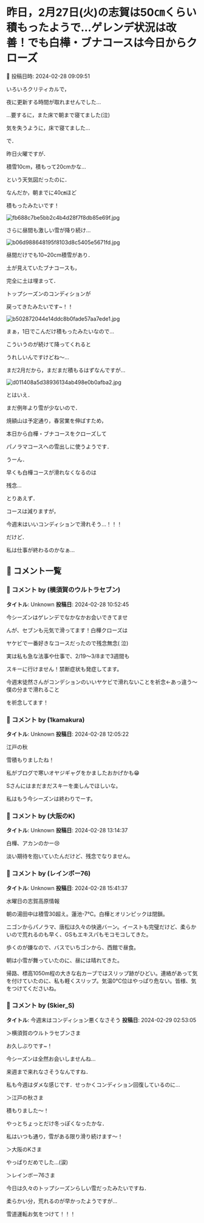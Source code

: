 # 昨日，2月27日(火)の志賀は50㎝くらい積もったようで…ゲレンデ状況は改善！でも白樺・ブナコースは今日からクローズ

📅 投稿日時: 2024-02-28 09:09:51

いろいろクリティカルで，


夜に更新する時間が取れませんでした…





…要するに，また床で朝まで寝てました(泣)


気を失うように，床で寝てました…





で．


昨日火曜ですが．


積雪10cm，積もって20cmかな…


という天気図だったのに．





なんだか，朝までに40㎝ほど


積もったみたいです！




![fb688c7be5bb2c4b4d28f7f8db85e69f.jpg](images/fb688c7be5bb2c4b4d28f7f8db85e69f.jpg)







さらに昼間も激しい雪が降り続け…




![b06d988648195f8103d8c5405e5671fd.jpg](images/b06d988648195f8103d8c5405e5671fd.jpg)







昼間だけでも10~20cm積雪があり．


土が見えていたブナコースも，


完全に土は埋まって．


トップシーズンのコンディションが


戻ってきたみたいです~！！




![b502872044e14ddc8b0fade57aa7ede1.jpg](images/b502872044e14ddc8b0fade57aa7ede1.jpg)







まぁ，1日でこんだけ積もったみたいなので…


こういうのが続けて降ってくれると


うれしいんですけどね～…


まだ2月だから，まだまだ積もるはずなんですが…




![d011408a5d38936134ab498e0b0afba2.jpg](images/d011408a5d38936134ab498e0b0afba2.jpg)







とはいえ．


まだ例年より雪が少ないので．


焼額山は予定通り，春営業を伸ばすため，


本日から白樺・ブナコースをクローズして


パノラマコースへの雪出しに使うようです．





うーん．


早くも白樺コースが滑れなくなるのは


残念…





とりあえず．


コースは減りますが，


今週末はいいコンディションで滑れそう…！！！





だけど．


私は仕事が終わるのかなぁ…

## 💬 コメント一覧

### 💬 コメント by (横須賀のウルトラセブン)
**タイトル**: Unknown
**投稿日**: 2024-02-28 10:52:45

今シーズンはゲレンデでなかなかお会いできてませ

んが、セブンも元気で滑ってます！白樺クローズは

ヤケビで一番好きなコースだったので残念無念( 泣)

実は私も急な法事や仕事で、2/19～3/8まで3週間も

スキーに行けません！禁断症状も発症してます。

今週末徒然さんがコンデションのいいヤケビで滑れないことを祈念←あっ違う～僕の分まで滑れること

を祈念してます！

### 💬 コメント by (1kamakura)
**タイトル**: Unknown
**投稿日**: 2024-02-28 12:05:22

江戸の秋



雪積もりましたね！

私がブログで寒いオヤジギャグをかましたおかげかも😁



Sさんにはまだまだスキーを楽しんでほしいな。

私はもう今シーズンは終わりでーす。

### 💬 コメント by (大阪のK)
**タイトル**: Unknown
**投稿日**: 2024-02-28 13:14:37

白樺、アカンのかー😢

淡い期待を抱いていたんだけど、残念でなりません。

### 💬 コメント by (レインボー76)
**タイトル**: Unknown
**投稿日**: 2024-02-28 15:41:37

水曜日の志賀高原情報

朝の湯田中は積雪30超え。蓮池-7℃。白樺とオリンピックは閉鎖。

ニゴンからパノラマ、唐松は久々の快適バーン。イーストも完璧だけど、柔らかいので荒れるのも早く、GSもエキスパもモコモコしてきた。

歩くのが嫌なので、バスでいちゴンから、西館で昼食。

朝は小雪が舞っていたのに、昼には晴れてきた。

帰路、標高1050m程の大きな右カーブではスリップ跡がひどい。連絡があって気を付けていたのに、私も軽くスリップ。気温0℃位はやっぱり危ない。皆様、気をつけてくださいね。

### 💬 コメント by (Skier_S)
**タイトル**: 今週末はコンディション悪くなさそう
**投稿日**: 2024-02-29 02:53:05

＞横須賀のウルトラセブンさま

お久しぶりです~！

今シーズンは全然お会いしませんね…

来週まで来れなさそうなんですね．

私も今週はダメな感じです．せっかくコンディション回復しているのに…



＞江戸の秋さま

積もりました～！

やっとちょっとだけ冬っぽくなったかな．

私はいつも通り，雪がある限り滑り続けます～！



＞大阪のKさま

やっぱりだめでした…(涙)



＞レインボー76さま

今日は久々のトップシーズンらしい雪だったみたいですね．

柔らかい分，荒れるのが早かったようですが…

雪道運転お気をつけて！！！

